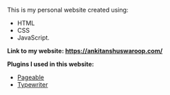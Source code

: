 This is my personal website created using: 
- HTML
- CSS
- JavaScript.

**Link to my website:  https://ankitanshuswaroop.com/**

**Plugins I used in this website:**

- [Pageable](https://github.com/Mobius1/Pageable)
- [Typewriter](https://github.com/tameemsafi/typewriterjs)

    
